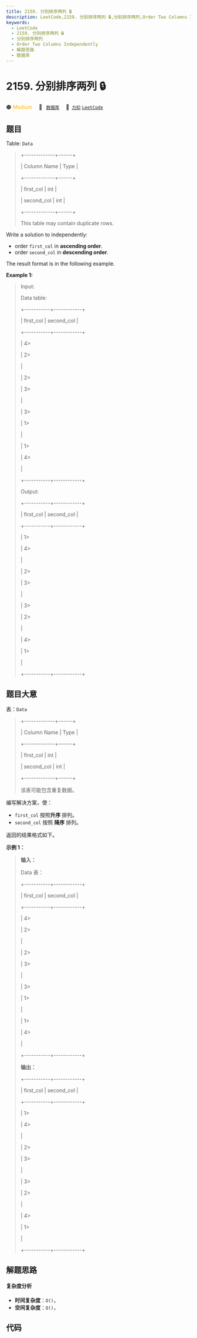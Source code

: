 ```yaml
---
title: 2159. 分别排序两列 🔒
description: LeetCode,2159. 分别排序两列 🔒,分别排序两列,Order Two Columns Independently,解题思路,数据库
keywords:
  - LeetCode
  - 2159. 分别排序两列 🔒
  - 分别排序两列
  - Order Two Columns Independently
  - 解题思路
  - 数据库
---
```


# 2159. 分别排序两列 🔒

🟠 <font color=#ffb800>Medium</font>&emsp; 🔖&ensp; [`数据库`](/tag/database.md)&emsp; 🔗&ensp;[`力扣`](https://leetcode.cn/problems/order-two-columns-independently) [`LeetCode`](https://leetcode.com/problems/order-two-columns-independently)

## 题目

Table: `Data`

> 
> 
> 
> 
> 
> +-------------+------+
> 
> | Column Name | Type |
> 
> +-------------+------+
> 
> | first_col   | int  |
> 
> | second_col  | int  |
> 
> +-------------+------+
> 
> This table may contain duplicate rows.
> 
> 



Write a solution to independently:

  * order `first_col` in **ascending order**.
  * order `second_col` in **descending order**.

The result format is in the following example.



**Example 1:**

> Input: 
> 
> Data table:
> 
> +-----------+------------+
> 
> | first_col | second_col |
> 
> +-----------+------------+
> 
> | 4> 
> > 
>  | 2> 
> > 
>   |
> 
> | 2> 
> > 
>  | 3> 
> > 
>   |
> 
> | 3> 
> > 
>  | 1> 
> > 
>   |
> 
> | 1> 
> > 
>  | 4> 
> > 
>   |
> 
> +-----------+------------+
> 
> Output: 
> 
> +-----------+------------+
> 
> | first_col | second_col |
> 
> +-----------+------------+
> 
> | 1> 
> > 
>  | 4> 
> > 
>   |
> 
> | 2> 
> > 
>  | 3> 
> > 
>   |
> 
> | 3> 
> > 
>  | 2> 
> > 
>   |
> 
> | 4> 
> > 
>  | 1> 
> > 
>   |
> 
> +-----------+------------+
> 
> 


## 题目大意

表：`Data`

> 
> 
> 
> 
> 
> +-------------+------+
> 
> | Column Name | Type |
> 
> +-------------+------+
> 
> | first_col   | int  |
> 
> | second_col  | int  |
> 
> +-------------+------+
> 
> 该表可能包含重复数据。
> 
> 



编写解决方案，使：

  * `first_col` 按照**升序** 排列。
  * `second_col` 按照 **降序** 排列。

返回的结果格式如下。



**示例 1：**

> 
> 
> 
> 
> 
> **输入：**
> 
> Data 表：
> 
> +-----------+------------+
> 
> | first_col | second_col |
> 
> +-----------+------------+
> 
> | 4> 
> > 
>  | 2> 
> > 
>   |
> 
> | 2> 
> > 
>  | 3> 
> > 
>   |
> 
> | 3> 
> > 
>  | 1> 
> > 
>   |
> 
> | 1> 
> > 
>  | 4> 
> > 
>   |
> 
> +-----------+------------+
> 
> **输出：**
> 
> +-----------+------------+
> 
> | first_col | second_col |
> 
> +-----------+------------+
> 
> | 1> 
> > 
>  | 4> 
> > 
>   |
> 
> | 2> 
> > 
>  | 3> 
> > 
>   |
> 
> | 3> 
> > 
>  | 2> 
> > 
>   |
> 
> | 4> 
> > 
>  | 1> 
> > 
>   |
> 
> +-----------+------------+
> 
> 


## 解题思路

#### 复杂度分析

- **时间复杂度**：`O()`，
- **空间复杂度**：`O()`，

## 代码

```javascript

```
